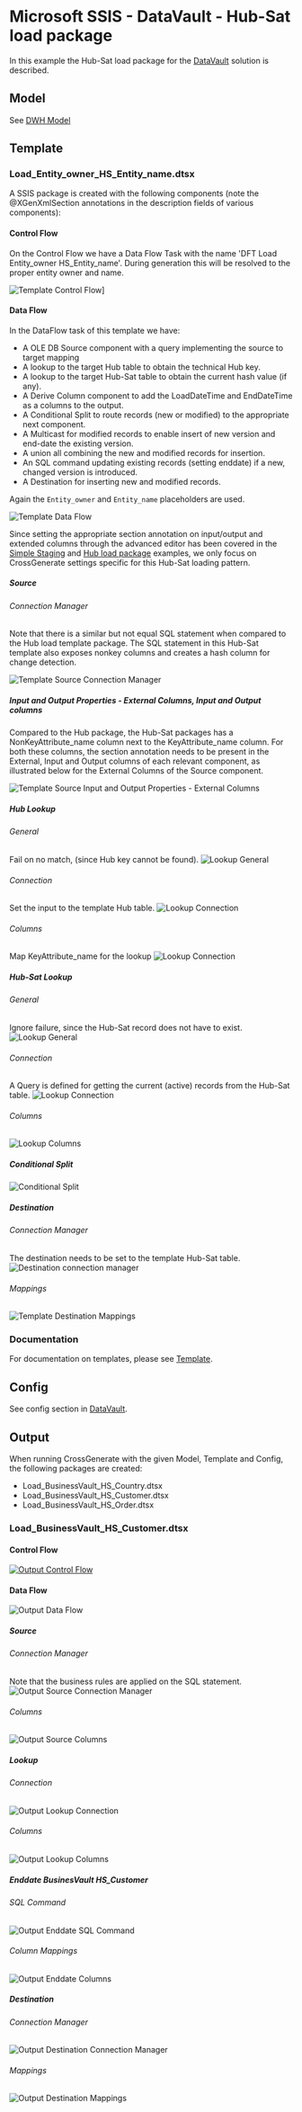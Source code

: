 # Microsoft SSIS - DataVault - Hub-Sat load package

In this example the Hub-Sat load package for the [DataVault](../DataVault) solution is described.

## Model
See [DWH Model](../../Model/DWH_Model)

## Template
### Load_Entity_owner_HS_Entity_name.dtsx

A SSIS package is created with the following components (note the @XGenXmlSection annotations in the description fields of various components):

#### Control Flow
On the Control Flow we have a Data Flow Task with the name 'DFT Load Entity_owner HS_Entity_name'. During generation this will be resolved to the proper entity owner and name.

![Template Control Flow](img/hubsat_control_flow.png)]

#### Data Flow
In the DataFlow task of this template we have:

- A OLE DB Source component with a query implementing the source to target mapping
- A lookup to the target Hub table to obtain the technical Hub key.
- A lookup to the target Hub-Sat table to obtain the current hash value (if any).
- A Derive Column component to add the LoadDateTime and EndDateTime as a columns to the output.
- A Conditional Split to route records (new or modified) to the appropriate next component.
- A Multicast for modified records to enable insert of new version and end-date the existing version.
- A union all combining the new and modified records for insertion.
- An SQL command updating existing records (setting enddate) if a new, changed version is introduced.
- A Destination for inserting new and modified records.

Again the `Entity_owner` and `Entity_name` placeholders are used.

![Template Data Flow](img/hubsat_dataflow.png)

Since setting the appropriate section annotation on input/output and extended columns through the advanced editor has been covered in the [Simple Staging](../Simple_staging) and [Hub load package](./Hub_package) examples, we only focus on CrossGenerate settings specific for this Hub-Sat loading pattern.

##### Source

###### Connection Manager
Note that there is a similar but not equal SQL statement when compared to the Hub load template package. The SQL statement in this Hub-Sat template also exposes nonkey columns and creates a hash column for change detection.

![Template Source Connection Manager](img/hubsat_source_connection.png)

##### Input and Output Properties - External Columns, Input and Output columns
Compared to the Hub package, the Hub-Sat packages has a NonKeyAttribute_name column next to the KeyAttribute_name column. For both these columns, the section annotation needs to be present in the External, Input and Output columns of each relevant component, as illustrated below for the External Columns of the Source component.

![Template Source Input and Output Properties - External Columns](img/hubsat_source_external_columns.png)

##### Hub Lookup 
###### General
Fail on no match, (since Hub key cannot be found).
![Lookup General](img/hubsat_lookup_hub_general.png)

###### Connection
Set the input to the template Hub table.
![Lookup Connection](img/hubsat_lookup_hub_connection.png)

###### Columns
Map KeyAttribute_name for the lookup
![Lookup Connection](img/hubsat_lookup_hub_columns.png)

##### Hub-Sat Lookup
###### General
Ignore failure, since the Hub-Sat record does not have to exist.
![Lookup General](img/hubsat_lookup_sat_general.png)

###### Connection
A Query is defined for getting the current (active) records from the Hub-Sat table.
![Lookup Connection](img/hubsat_lookup_sat_connection.png)

###### Columns
![Lookup Columns](img/hubsat_lookup_sat_columns.png)

##### Conditional Split
![Conditional Split](img/hubsat_conditional_split.png)

##### Destination
###### Connection Manager
The destination needs to be set to the template Hub-Sat table.
![Destination connection manager](img/hubsat_destination_connection.png)

###### Mappings
![Template Destination Mappings](img/hubsat_destination_mapping.png)

### Documentation
For documentation on templates, please see [Template](../../Template).

## Config
See config section in [DataVault](./).

## Output
When running CrossGenerate with the given Model, Template and Config, the following packages are created:

- Load_BusinessVault_HS_Country.dtsx
- Load_BusinessVault_HS_Customer.dtsx
- Load_BusinessVault_HS_Order.dtsx

### Load_BusinessVault_HS_Customer.dtsx

#### Control Flow
[![Output Control Flow](img/hub_output_control_flow.png)](img/hubsat_output_control_flow.png)

#### Data Flow
![Output Data Flow](img/hubsat_output_dataflow.png)

##### Source

###### Connection Manager
Note that the business rules are applied on the SQL statement.
![Output Source Connection Manager](img/hubsat_output_source_connection.png)

###### Columns
![Output Source Columns](img/hubsat_output_source_columns.png)

##### Lookup

###### Connection
![Output Lookup Connection](img/hubsat_output_lookup_connection.png)

###### Columns
![Output Lookup Columns](img/hubsat_output_lookup_columns.png)

##### Enddate BusinesVault HS_Customer

###### SQL Command
![Output Enddate SQL Command](img/hubsat_output_enddate_sql.png)

###### Column Mappings
![Output Enddate Columns](img/hubsat_output_enddate_parameters.png)

##### Destination

###### Connection Manager
![Output Destination Connection Manager](img/hubsat_output_destination_connection.png)

###### Mappings
![Output Destination Mappings](img/hubsat_output_destination_mapping.png)
